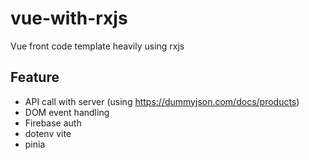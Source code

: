 # vue-with-rxjs
Vue front code template heavily using rxjs

## Feature
- API call with server (using https://dummyjson.com/docs/products)
- DOM event handling
- Firebase auth
- dotenv vite
- pinia
